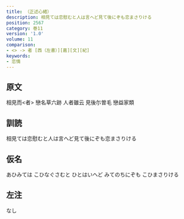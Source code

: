 ```yaml
---
title: （正述心緒）
description: 相見ては恋慰むと人は言へど見て後にぞも恋まさりける
position: 2567
category: 巻11
version: '1.0'
volume: 11
comparison:
- <> -> 者 [西（左書）][嘉][文][紀]
keywords:
- 恋情
---
```


## 原文

相見而<者> 戀名草六跡 人者雖云 見後尓曽毛 戀益家類

## 訓読

相見ては恋慰むと人は言へど見て後にぞも恋まさりける

## 仮名

あひみては こひなぐさむと ひとはいへど みてのちにぞも こひまさりける

## 左注

なし
